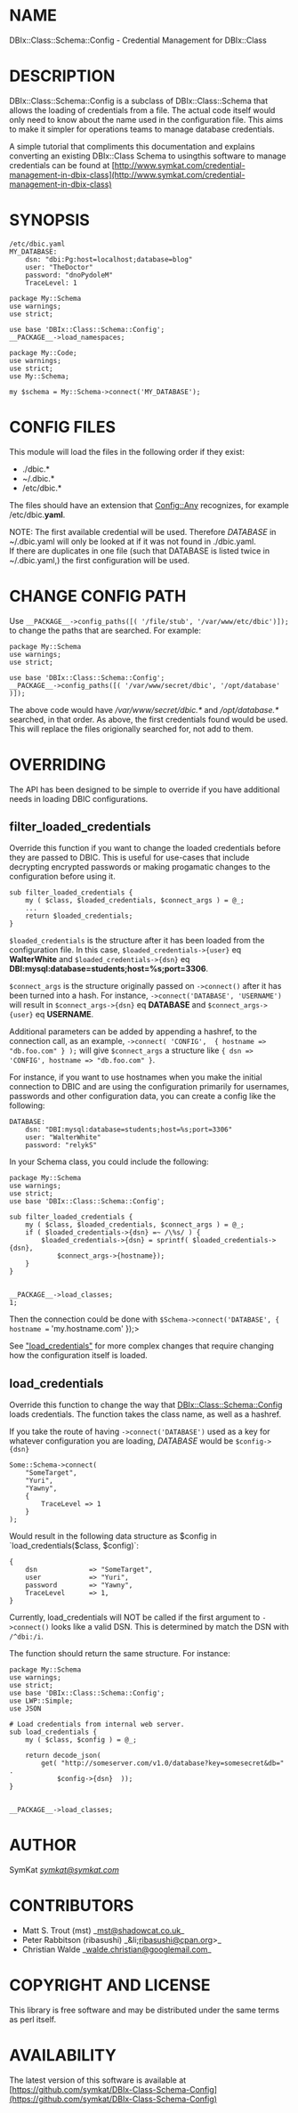 # NAME

DBIx::Class::Schema::Config - Credential Management for DBIx::Class 

# DESCRIPTION

DBIx::Class::Schema::Config is a subclass of DBIx::Class::Schema 
that allows the loading of credentials from a file.  The actual code 
itself would only need to know about the name used in the configuration
file. This aims to make it simpler for operations teams to manage database
credentials.  

A simple tutorial that compliments this documentation and explains converting 
an existing DBIx::Class Schema to usingthis software to manage credentials can 
be found at [http://www.symkat.com/credential-management-in-dbix-class](http://www.symkat.com/credential-management-in-dbix-class)

# SYNOPSIS

    /etc/dbic.yaml
    MY_DATABASE:
        dsn: "dbi:Pg:host=localhost;database=blog"
        user: "TheDoctor"
        password: "dnoPydoleM"
        TraceLevel: 1

    package My::Schema
    use warnings;
    use strict;

    use base 'DBIx::Class::Schema::Config';
    __PACKAGE__->load_namespaces;

    package My::Code;
    use warnings;
    use strict;
    use My::Schema;

    my $schema = My::Schema->connect('MY_DATABASE');

# CONFIG FILES

This module will load the files in the following order if they exist:

- ./dbic.\*
- ~/.dbic.\*
- /etc/dbic.\*

The files should have an extension that [Config::Any](http://search.cpan.org/perldoc?Config::Any) recognizes, 
for example /etc/dbic.__yaml__.

NOTE:  The first available credential will be used.  Therefore _DATABASE_ 
in ~/.dbic.yaml will only be looked at if it was not found in ./dbic.yaml.  
If there are duplicates in one file (such that DATABASE is listed twice in 
~/.dbic.yaml,) the first configuration will be used.

# CHANGE CONFIG PATH

Use `__PACKAGE__->config_paths([( '/file/stub', '/var/www/etc/dbic')]);` 
to change the paths that are searched.  For example:

    package My::Schema
    use warnings;
    use strict;

    use base 'DBIx::Class::Schema::Config';
    __PACKAGE__->config_paths([( '/var/www/secret/dbic', '/opt/database' )]);

The above code would have _/var/www/secret/dbic.\*_ and _/opt/database.\*_ 
searched, in that order.  As above, the first credentials found would be used.  
This will replace the files origionally searched for, not add to them.

# OVERRIDING

The API has been designed to be simple to override if you have additional 
needs in loading DBIC configurations.

## filter\_loaded\_credentials

Override this function if you want to change the loaded credentials before
they are passed to DBIC.  This is useful for use-cases that include decrypting
encrypted passwords or making progamatic changes to the configuration before
using it.

    sub filter_loaded_credentials {
        my ( $class, $loaded_credentials, $connect_args ) = @_;
        ...
        return $loaded_credentials;
    }

`$loaded_credentials` is the structure after it has been loaded from the 
configuration file.  In this case, `$loaded_credentials->{user}` eq 
__WalterWhite__ and `$loaded_credentials->{dsn}` eq 
__DBI:mysql:database=students;host=%s;port=3306__.

`$connect_args` is the structure originally passed on `->connect()` 
after it has been turned into a hash.  For instance, 
`->connect('DATABASE', 'USERNAME')` will result in 
`$connect_args->{dsn}` eq __DATABASE__ and `$connect_args->{user}` 
eq __USERNAME__.

Additional parameters can be added by appending a hashref,
to the connection call, as an example, `->connect( 'CONFIG', 
{ hostname => "db.foo.com" } );` will give `$connect_args` a
structure like `{ dsn => 'CONFIG', hostname => "db.foo.com" }`.

For instance, if you want to use hostnames when you make the
initial connection to DBIC and are using the configuration primarily
for usernames, passwords and other configuration data, you can create
a config like the following:

    DATABASE:
        dsn: "DBI:mysql:database=students;host=%s;port=3306"
        user: "WalterWhite"
        password: "relykS"

In your Schema class, you could include the following:

    package My::Schema
    use warnings;
    use strict;
    use base 'DBIx::Class::Schema::Config';

    sub filter_loaded_credentials {
        my ( $class, $loaded_credentials, $connect_args ) = @_;
        if ( $loaded_credentials->{dsn} =~ /\%s/ ) {
            $loaded_credentials->{dsn} = sprintf( $loaded_credentials->{dsn},
                $connect_args->{hostname});
        }
    }
    

    __PACKAGE__->load_classes;
    1;

Then the connection could be done with 
`$Schema->connect('DATABASE', { hostname =` 'my.hostname.com' });>

See ["load\_credentials"](#load\_credentials) for more complex changes that require changing
how the configuration itself is loaded.

## load\_credentials

Override this function to change the way that [DBIx::Class::Schema::Config](http://search.cpan.org/perldoc?DBIx::Class::Schema::Config)
loads credentials.  The function takes the class name, as well as a hashref.

If you take the route of having `->connect('DATABASE')` used as a key for 
whatever configuration you are loading, _DATABASE_ would be 
`$config->{dsn}`

    Some::Schema->connect( 
        "SomeTarget", 
        "Yuri", 
        "Yawny", 
        { 
            TraceLevel => 1 
        } 
    );

Would result in the following data structure as $config in 
`load_credentials($class, $config)`:

    {
        dsn             => "SomeTarget",
        user            => "Yuri",
        password        => "Yawny",
        TraceLevel      => 1,
    }

Currently, load\_credentials will NOT be called if the first argument to
`->connect()` looks like a valid DSN.  This is determined by match
the DSN with `/^dbi:/i`.

The function should return the same structure.  For instance:
    

    package My::Schema
    use warnings;
    use strict;
    use base 'DBIx::Class::Schema::Config';
    use LWP::Simple;
    use JSON

    # Load credentials from internal web server.
    sub load_credentials {
        my ( $class, $config ) = @_;

        return decode_json( 
            get( "http://someserver.com/v1.0/database?key=somesecret&db=" . 
                $config->{dsn}  ));
    }
    

    __PACKAGE__->load_classes;

# AUTHOR

SymKat _<symkat@symkat.com>_

# CONTRIBUTORS

- Matt S. Trout (mst) \_<mst@shadowcat.co.uk>\_ 
- Peter Rabbitson (ribasushi) \_&li;ribasushi@cpan.org&GT;\_
- Christian Walde \_<walde.christian@googlemail.com>\_

# COPYRIGHT AND LICENSE

This library is free software and may be distributed under the same terms 
as perl itself.

# AVAILABILITY

The latest version of this software is available at
[https://github.com/symkat/DBIx-Class-Schema-Config](https://github.com/symkat/DBIx-Class-Schema-Config)